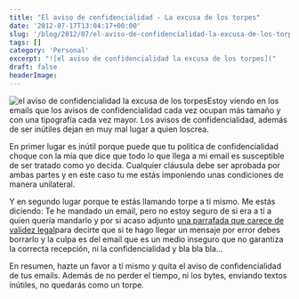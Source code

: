 ```yaml
---
title: "El aviso de confidencialidad - La excusa de los torpes"
date: '2012-07-17T13:04:17+00:00'
slug: '/blog/2012/07/el-aviso-de-confidencialidad-la-excusa-de-los-torpes'
tags: []
category: 'Personal'
excerpt: "![el aviso de confidencialidad la excusa de los torpes]("
draft: false
headerImage: 
---
```

![el aviso de confidencialidad la excusa de los torpes](http://static.squarespace.com/static/5303797ae4b0c6ad9e43f072/5303ce80e4b0400995a883d6/5303cf50e4b0400995a88c44/1392758608118/aviso_confidencialidad-300x200.jpeg?format=original "aviso\_confidencialidad")Estoy viendo en los emails que los avisos de confidencialidad cada vez ocupan más tamaño y con una tipografía cada vez mayor. Los avisos de confidencialidad, además de ser inútiles dejan en muy mal lugar a quien loscrea.

En primer lugar es inútil porque puede que tu política de confidencialidad choque con la mía que dice que todo lo que llega a mi email es susceptible de ser tratado como yo decida. Cualquier cláusula debe ser aprobada por ambas partes y en este caso tu me estás imponiendo unas condiciones de manera unilateral.

Y en segundo lugar porque te estás llamando torpe a tí mismo. Me estás diciendo: Te he mandado un email, pero no estoy seguro de si era a tí a quien quería mandarlo y por si acaso adjunto [una parrafada que carece de validez legal](http://iabogado.com/esp/blogcfm/1/2007/12/Los-avisos-de-confidencialidad-en-los-correos-esos-engendros-jurdicos.html "avisos de confidencialidad")para decirte que si te hago llegar un mensaje por error debes borrarlo y la culpa es del email que es un medio inseguro que no garantiza la correcta recepción, ni la confidencialidad y bla bla bla...

En resumen, hazte un favor a tí mismo y quita el aviso de confidencialidad de tus emails. Además de no perder el tiempo, ni los bytes, enviando textos inútiles, no quedarás como un torpe.

